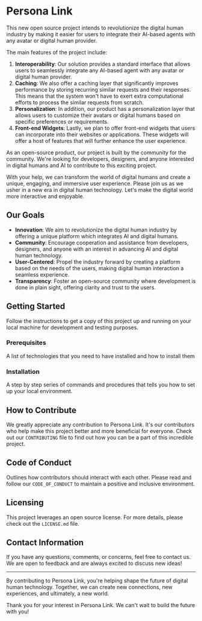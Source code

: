 # Persona Link
This new open source project intends to revolutionize the digital human industry by making it easier for users to integrate their AI-based agents with any avatar or digital human provider. 

The main features of the project include:
1. **Interoperability**: Our solution provides a standard interface that allows users to seamlessly integrate any AI-based agent with any avatar or digital human provider.
2. **Caching**: We also offer a caching layer that significantly improves performance by storing recurring similar requests and their responses. This means that the system won't have to exert extra computational efforts to process the similar requests from scratch.
3. **Personalization**: In addition, our product has a personalization layer that allows users to customize their avatars or digital humans based on specific preferences or requirements.
4. **Front-end Widgets**: Lastly, we plan to offer front-end widgets that users can incorporate into their websites or applications. These widgets will offer a host of features that will further enhance the user experience.

As an open-source product, our project is built by the community for the community. We're looking for developers, designers, and anyone interested in digital humans and AI to contribute to this exciting project. 

With your help, we can transform the world of digital humans and create a unique, engaging, and immersive user experience. Please join us as we usher in a new era in digital human technology. Let's make the digital world more interactive and enjoyable.

## Our Goals

* **Innovation**: We aim to revolutionize the digital human industry by offering a unique platform which integrates AI and digital humans.
* **Community**: Encourage cooperation and assistance from developers, designers, and anyone with an interest in advancing AI and digital human technology.
* **User-Centered**: Propel the industry forward by creating a platform based on the needs of the users, making digital human interaction a seamless experience.
* **Transparency**: Foster an open-source community where development is done in plain sight, offering clarity and trust to the users.

## Getting Started

Follow the instructions to get a copy of this project up and running on your local machine for development and testing purposes.

### Prerequisites 

A list of technologies that you need to have installed and how to install them

### Installation 

A step by step series of commands and procedures that tells you how to set up your local environment.

## How to Contribute

We greatly appreciate any contribution to Persona Link. It's our contributors who help make this project better and more beneficial for everyone. Check out our `CONTRIBUTING` file to find out how you can be a part of this incredible project.

## Code of Conduct

Outlines how contributors should interact with each other. Please read and follow our `CODE_OF_CONDUCT` to maintain a positive and inclusive environment.

## Licensing 

This project leverages an open source license. For more details, please check out the `LICENSE.md` file.

## Contact Information

If you have any questions, comments, or concerns, feel free to contact us. We are open to feedback and are always excited to discuss new ideas!

---

By contributing to Persona Link, you're helping shape the future of digital human technology. Together, we can create new connections, new experiences, and ultimately, a new world.

Thank you for your interest in Persona Link. We can't wait to build the future with you!
